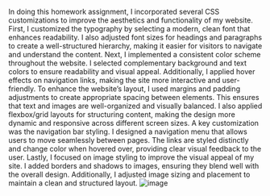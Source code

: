 In doing this homework assignment, I incorporated several CSS customizations to improve the aesthetics and functionality of my website.
First, I customized the typography by selecting a modern, clean font that enhances readability. I also adjusted font sizes for headings and paragraphs to create a well-structured hierarchy, making it easier for visitors to navigate and understand the content.
Next, I implemented a consistent color scheme throughout the website. I selected complementary background and text colors to ensure readability and visual appeal. Additionally, I applied hover effects on navigation links, making the site more interactive and user-friendly.
To enhance the website’s layout, I used margins and padding adjustments to create appropriate spacing between elements. This ensures that text and images are well-organized and visually balanced. I also applied flexbox/grid layouts for structuring content, making the design more dynamic and responsive across different screen sizes.
A key customization was the navigation bar styling. I designed a navigation menu that allows users to move seamlessly between pages. The links are styled distinctly and change color when hovered over, providing clear visual feedback to the user.
Lastly, I focused on image styling to improve the visual appeal of my site. I added borders and shadows to images, ensuring they blend well with the overall design. Additionally, I adjusted image sizing and placement to maintain a clean and structured layout.
![image](https://github.com/user-attachments/assets/532f01c7-ecfc-429c-bc79-92399e1b5da9)

